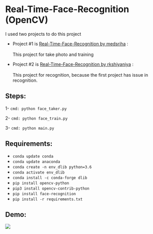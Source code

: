 # Real-Time-Face-Recognition (OpenCV)

I used two projects to do this project

- Project #1 is [Real-Time-Face-Recognition by medsriha](https://github.com/medsriha/Real-Time-Face-Recognition) :
  </br>  
  This project for take photo and training
  
- Project #2 is [Real-Time-Face-Recognition by rkshiyaniya](https://github.com/rkshiyaniya/Real-Time-Face-Recognition) :
  </br>  
  This project for recognition, because the first project has issue in recognition.
  
## Steps:

1- `cmd: python face_taker.py`

2- `cmd: python face_train.py`

3- `cmd: python main.py`

## Requirements:
  
- `conda update conda`
- `conda update anaconda`
- `conda create -n env_dlib python=3.6`
- `conda activate env_dlib`
- `conda install -c conda-forge dlib`
- `pip install opencv-python`
- `pip3 install opencv-contrib-python`
- `pip install face-recognition`
-  `pip install -r requirements.txt`

## Demo:
<img src = 'Demo.gif'>
